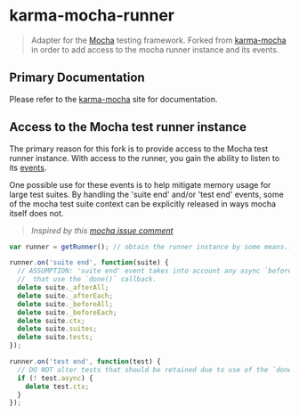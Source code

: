 # karma-mocha-runner

<!--[![js-standard-style](https://img.shields.io/badge/code%20style-standard-brightgreen.svg?style=flat-square)](https://github.com/cognivator/karma-mocha-runner)
 [![npm version](https://img.shields.io/npm/v/karma-mocha.svg?style=flat-square)](https://www.npmjs.com/package/karma-mocha) [![npm downloads](https://img.shields.io/npm/dm/karma-mocha.svg?style=flat-square)](https://www.npmjs.com/package/karma-mocha)

[![Build Status](https://img.shields.io/travis/karma-runner/karma-mocha/master.svg?style=flat-square)](https://travis-ci.org/karma-runner/karma-mocha) [![Dependency Status](https://img.shields.io/david/karma-runner/karma-mocha.svg?style=flat-square)](https://david-dm.org/karma-runner/karma-mocha) [![devDependency Status](https://img.shields.io/david/dev/karma-runner/karma-mocha.svg?style=flat-square)](https://david-dm.org/karma-runner/karma-mocha#info=devDependencies)-->

> Adapter for the [Mocha](http://mochajs.org/) testing framework.
> Forked from  [karma-mocha](https://github.com/karma-runner/karma-mocha) in order to add access to the mocha runner instance and its events.

## Primary Documentation

Please refer to the [karma-mocha](https://github.com/karma-runner/karma-mocha) site for documentation.

## Access to the Mocha test runner instance

The primary reason for this fork is to provide access to the Mocha test runner instance. With access to the runner, you gain the ability to listen to its [events](https://github.com/mochajs/mocha/blob/8cae7a34f0b6eafeb16567beb8852b827cc5956b/lib/runner.js#L47-L57).

One possible use for these events is to help mitigate memory usage for large test suites. By handling the 'suite end' and/or 'test end' events, some of the mocha test suite context can be explicitly released in ways mocha itself does not.

> _Inspired by this [mocha issue comment](https://github.com/mochajs/mocha/issues/1991#issuecomment-168248887)_

```js
var runner = getRunner(); // obtain the runner instance by some means... (TBD @@@)

runner.on('suite end', function(suite) {
  // ASSUMPTION: 'suite end' event takes into account any async `before...` and `after...` hooks, i.e. those
  //  that use the `done()` callback.
  delete suite._afterAll;
  delete suite._afterEach;
  delete suite._beforeAll;
  delete suite._beforeEach;
  delete suite.ctx;
  delete suite.suites;
  delete suite.tests;
});

runner.on('test end', function(test) {
  // DO NOT alter tests that should be retained due to use of the `done()` callback.
  if (! test.async) {
    delete test.ctx;
  }
});
```



